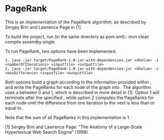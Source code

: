 # PageRank

This is an implementation of the PageRank algorithm, as described by Sergey Brin and Lawrence Page in [1].

To build the project, run (in the same directory as pom.xml)::
    mvn clean compile assemlby:single

To run PageRank, two options have been implemented.

    1. java -jar target/PageRank-1.0-jar-with-dependencies.jar <dValue> -i <numberOfIterations> <inputfile> <outputfile>
    2. java -jar target/PageRank-1.0-jar-with-dependencies.jar <dValue> -c <maxDifference> <inputfile> <outputfile>

Both options build a graph according to the information provided within <inputfile>, and write the PageRanks for each node of the graph into <outputfile>. The algorithm uses a <dValue> between 0 and 1, which is described in more detail in [1]. Option 1 will terminate after the specified <numberOfIterations>, while option 2 computes the PageRanks for each node until the difference from one iteration to the next is less than or equal to <maxDifference>.

Note that the sum of all PageRanks in this implementation is 1.



[1] Sergey Brin and Lawrence Page: "The Anatomy of a Large-Scale Hypertextual Web Search Engine" (1998)

